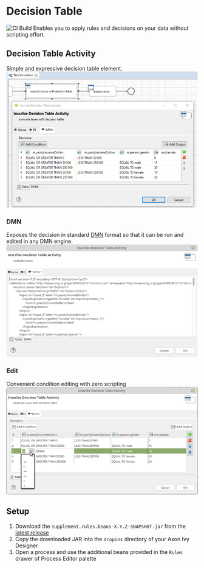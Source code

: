 # Decision Table

![CI Build](https://github.com/axonivy-market/decision-table/actions/workflows/ci.yml/badge.svg)
Enables you to apply rules and decisions on your data without scripting effort.

## Decision Table Activity
Simple and expressive decision table element. 
![Process with Decision Table](decision-table-demo/screenshots/decisionTableInAction.png)

### DMN
Exposes the decision in standard [DMN](http://www.omg.org/spec/DMN/) format so that it can be run and edited in any DMN engine.
![DMN XML](decision-table-demo/screenshots/decisionActivity_dmnTab.png)

### Edit
Convenient condition editing with zero scripting
![Condition Editing](decision-table-demo/screenshots/decisionTable_editCondition.png)

## Setup
1. Download the `supplement.rules.beans-X.Y.Z-SNAPSHOT.jar` from the [latest release](https://github.com/ivy-supplements/bpm-beans/releases/latest)
2. Copy the downloaded JAR into the `dropins` directory of your Axon Ivy Designer
4. Open a process and use the additional beans provided in the `Rules` drawer of Process Editor palette
